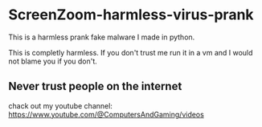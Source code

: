 # ScreenZoom-harmless-virus-prank
This is a harmless prank fake malware I made in python.

This is completly harmless. If you don't trust me run
it in a vm and I would not blame you if you don't. 

Never trust people on the internet
------------------------------------
chack out my youtube channel:
https://www.youtube.com/@ComputersAndGaming/videos
